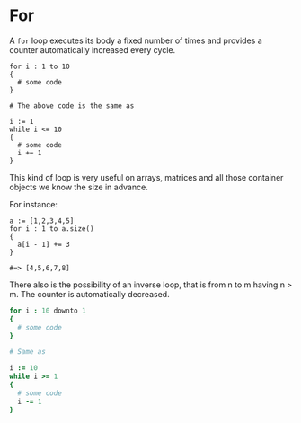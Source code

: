 # For

A `for` loop executes its body a fixed number of times and provides a counter automatically increased every cycle.

```CofeeScript
for i : 1 to 10 
{
  # some code
}

# The above code is the same as

i := 1
while i <= 10
{
  # some code
  i += 1
}
```

This kind of loop is very useful on arrays, matrices and all those container objects we know the size in advance.

For instance: 

```CofeeScript
a := [1,2,3,4,5]
for i : 1 to a.size()
{
  a[i - 1] += 3
}

#=> [4,5,6,7,8]
```

There also is the possibility of an inverse loop, that is from n to m having n > m. The counter is automatically decreased.

```CoffeeScript
for i : 10 downto 1
{
  # some code
}

# Same as

i := 10
while i >= 1
{
  # some code
  i -= 1
}
```









 
